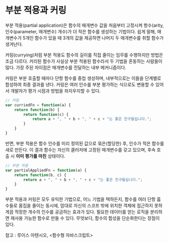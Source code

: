 # 부분 적용과 커링

부분 적용(partial application)은 함수의 매개변수 값을 처음부터 고정시켜 항수(arity, 인수(parameter, 매개변수) 개수)가 더 작은 함수를 생성하는 기법이다. 쉽게 말해, 매개변수가 5개인 함수가 있을 때 3개의 값을 제공하면 나머지 두 매개변수를 취할 함수가 생겨난다.

커링(currying)처럼 부분 적용도 함수의 길이를 직접 줄이는 임무를 수행하지만 방법은 조금 다르다. 커리된 함수가 사실상 부분 적용된 함수라서 두 기법을 혼동하는 사람들이 많다. 가장 주된 차이점은 매개변수를 전달하는 내부 메커니즘이다.

커링은 부분 호출할 때마다 단항 함수를 중첩 생성하며, 내부적으로는 이들을 단계별로 합성하여 최종 결과를 낸다. 커링은 여러 인수를 부분 평가하는 식으로도 변용할 수 있어서 개발자가 평가 시점과 방법을 좌지우지할 수 있다.

```jsx
// 커링
var curriedFn = function(a) {
	return function(b) {
		return function(c) {
			return a + ", " + b + ", " + c + "는 좋은 친구들입니다.";
		}	
	}
}
```

반면, 부분 적용은 함수 인수를 미리 정의된 값으로 묶은(할당한) 후, 인수가 적은 함수를 새로 만든다. 이 결과 함수는 자신의 클러저에 고정된 매개변수를 갖고 있으며, 후속 호출 시 **이미 평가를 마친** 상태이다.

```jsx
// 부분 적용
var partialAppliedFn = function(a) {
	return function(b, c) {
		return a + ", " + b + ", " + c + "는 좋은 친구들입니다.";		
	}
}
```

부분 적용과 커링은 모두 유익한 기법으로, 어느 기법을 택하든지, 함수를 여러 단항 훔수들로 몸집을 줄이는 동시에, 맘대로 자신의 스코프 밖에 위치한 객체에 접근하지 못하게끔 적정한 개수의 인수를 공금하는 효과가 있다. 필요한 데이터를 얻는 로직을 분리하면 재사용 가능한 함수로 만들 수 있다. 무엇보다, 함수의 합성을 단순화한다는 장점이 있다.

참고 : 루이스 아텐시오, <함수형 자바스크립트>